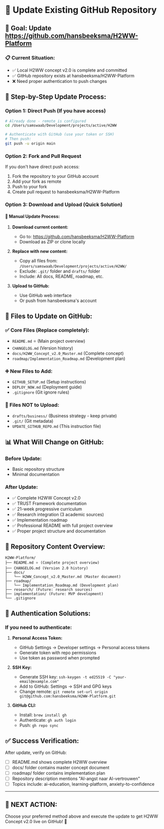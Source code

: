 # 🔄 Update Existing GitHub Repository

## 🎯 Goal: Update https://github.com/hansbeeksma/H2WW-Platform

### 📋 Current Situation:
- ✅ Local H2WW concept v2.0 is complete and committed
- ✅ GitHub repository exists at hansbeeksma/H2WW-Platform
- ❌ Need proper authentication to push changes

## 🚀 Step-by-Step Update Process:

### Option 1: Direct Push (If you have access)
```bash
# Already done - remote is configured
cd /Users/samswaab/Development/projects/active/H2WW

# Authenticate with GitHub (use your token or SSH)
# Then push:
git push -u origin main
```

### Option 2: Fork and Pull Request
If you don't have direct push access:
1. Fork the repository to your GitHub account
2. Add your fork as remote
3. Push to your fork
4. Create pull request to hansbeeksma/H2WW-Platform

### Option 3: Download and Upload (Quick Solution)

#### 🔄 Manual Update Process:
1. **Download current content:**
   - Go to: https://github.com/hansbeeksma/H2WW-Platform
   - Download as ZIP or clone locally

2. **Replace with new content:**
   - Copy all files from: `/Users/samswaab/Development/projects/active/H2WW/`
   - Exclude: `.git/` folder and `drafts/` folder
   - Include: All docs, README, roadmap, etc.

3. **Upload to GitHub:**
   - Use GitHub web interface
   - Or push from hansbeeksma's account

## 📁 Files to Update on GitHub:

### ✅ Core Files (Replace completely):
- `README.md` ⭐ (Main project overview)
- `CHANGELOG.md` (Version history)
- `docs/H2WW_Concept_v2.0_Master.md` (Complete concept)
- `roadmap/Implementation_Roadmap.md` (Development plan)

### ➕ New Files to Add:
- `GITHUB_SETUP.md` (Setup instructions)
- `DEPLOY_NOW.md` (Deployment guide)
- `.gitignore` (Git ignore rules)

### 🚫 Files NOT to Upload:
- `drafts/business/` (Business strategy - keep private)
- `.git/` (Git metadata)
- `UPDATE_GITHUB_REPO.md` (This instruction file)

## 📊 What Will Change on GitHub:

### Before Update:
- Basic repository structure
- Minimal documentation

### After Update:
- ✅ Complete H2WW Concept v2.0
- ✅ TRUST Framework documentation
- ✅ 21-week progressive curriculum
- ✅ Research integration (3 academic sources)
- ✅ Implementation roadmap
- ✅ Professional README with full project overview
- ✅ Proper project structure and documentation

## 🎯 Repository Content Overview:

```
H2WW-Platform/
├── README.md ⭐ (Complete project overview)
├── CHANGELOG.md (Version 2.0 history)
├── docs/
│   └── H2WW_Concept_v2.0_Master.md (Master document)
├── roadmap/
│   └── Implementation_Roadmap.md (Development plan)
├── research/ (Future: research sources)
├── implementation/ (Future: MVP development)
└── .gitignore
```

## 🔑 Authentication Solutions:

### If you need to authenticate:
1. **Personal Access Token:**
   - GitHub Settings → Developer settings → Personal access tokens
   - Generate token with repo permissions
   - Use token as password when prompted

2. **SSH Key:**
   - Generate SSH key: `ssh-keygen -t ed25519 -C "your-email@example.com"`
   - Add to GitHub: Settings → SSH and GPG keys
   - Change remote: `git remote set-url origin git@github.com:hansbeeksma/H2WW-Platform.git`

3. **GitHub CLI:**
   - Install: `brew install gh`
   - Authenticate: `gh auth login`
   - Push: `gh repo sync`

## ✅ Success Verification:

After update, verify on GitHub:
- [ ] README.md shows complete H2WW overview
- [ ] docs/ folder contains master concept document
- [ ] roadmap/ folder contains implementation plan
- [ ] Repository description mentions "AI-angst naar AI-vertrouwen"
- [ ] Topics include: ai-education, learning-platform, anxiety-to-confidence

---

## 🚨 NEXT ACTION:

Choose your preferred method above and execute the update to get H2WW Concept v2.0 live on GitHub! 🚀